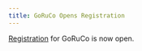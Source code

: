 ```yaml
---
title: GoRuCo Opens Registration
---
```


[Registration][reg] for GoRuCo is now open.

[reg]: https://ti.to/goruco/2014
